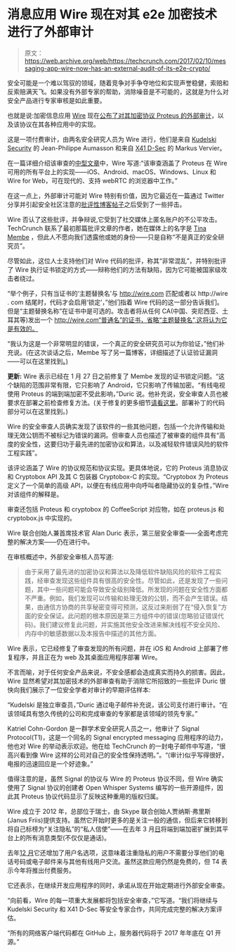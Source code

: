 # 消息应用 Wire 现在对其 e2e 加密技术进行了外部审计

> 原文：<https://web.archive.org/web/https://techcrunch.com/2017/02/10/messaging-app-wire-now-has-an-external-audit-of-its-e2e-crypto/>

安全可能是一个难以驾驭的领域，随着竞争对手争夺地位和实现声誉稳健，索赔和反索赔满天飞。如果没有外部专家的帮助，消除噪音是不可能的，这就是为什么对安全产品进行专家审核是如此重要。

也就是说:加密信息应用 [Wire](https://web.archive.org/web/20230126231705/https://techcrunch.com/2015/04/29/wire-the-communications-app-backed-by-skypes-co-founder-arrives-on-the-web/) 现在[公布了对其加密协议 Proteus 的外部审计](https://web.archive.org/web/20230126231705/https://www.x41-dsec.de/reports/Kudelski-X41-Wire-Report-phase1-20170208.pdf)，以及该协议在其各种应用中的实现。

这是一项付费审计，由两名安全研究人员为 Wire 进行，他们是来自 [Kudelski Security](https://web.archive.org/web/20230126231705/https://www.kudelskisecurity.com/) 的 Jean-Philippe Aumasson 和来自 [X41 D-Sec](https://web.archive.org/web/20230126231705/https://www.x41-dsec.de/) 的 Markus Vervier。

在一篇详细介绍该审查的[中型文章](https://web.archive.org/web/20230126231705/https://medium.com/wire-news/wires-independent-security-review-61f37a1762a8#.w6loc4j15)中，Wire 写道:“该审查涵盖了 Proteus 在 Wire 可用的所有平台上的实现——iOS、Android、macOS、Windows、Linux 和 Wire for Web，可在现代的、支持 webRTC 的浏览器中工作。”

在这一点上，外部审计可能对 Wire 特别有价值，因为它最近在一篇通过 Twitter 分享并引起安全社区注意的[批评性博客帖子](https://web.archive.org/web/20230126231705/https://medium.com/@pepelephew/a-look-at-how-private-messengers-handle-key-changes-5fd4334b809a#.a4tbm9ycw)之后受到了一些抨击。

Wire 否认了这些批评，并争辩说,它受到了社交媒体上匿名账户的不公平攻击。TechCrunch 联系了最初那篇批评文章的作者，她在媒体上的名字是 [Tina Membe](https://web.archive.org/web/20230126231705/https://medium.com/@pepelephew?source=post_header_lockup) ，但此人不愿向我们透露他或她的身份——只是自称“不是真正的安全研究员”。

尽管如此，这位人士支持他们对 Wire 代码的批评，称其“非常混乱”，并特别批评了 Wire 执行证书锁定的方式——辩称他们的方法有缺陷，因为它可能被国家级攻击者绕过。

“举个例子，只有当证书的‘主题替换名’与 http://wire.com 匹配或者以 http://wire . com 结尾时，代码才会启用‘锁定’，”他们指着 Wire 代码的这一部分告诉我们。但是“主题替换名称”在证书中是可选的。攻击者将从任何 CA(中国、突尼西亚、土耳其等)发出一个 http://wire.com“普通名”的证书，省略“主题替换名”,这将认为它是有效的。

“我认为这是一个非常明显的错误，一个真正的安全研究员可以为你验证，”他们补充说。(在这次谈话之后，Membe 写了另一篇博客，详细描述了认证验证漏洞——可以在这里找到[。)](https://web.archive.org/web/20230126231705/https://medium.com/@pepelephew/wires-certificate-validation-vulnerability-f2b415298e2e#.jbk1gi7j2)

**更新:** Wire 表示已经在 1 月 27 日之前修复了 Membe 发现的证书锁定问题。“这个缺陷的范围非常有限，它只影响了 Android，它只影响了传输加密。“有线电视使用 Proteus 的端到端加密不受此影响，”Duric 说。他补充说，安全审查人员也被要求在部署之前检查修复方法。(关于修复的更多细节[请看这里](https://web.archive.org/web/20230126231705/https://github.com/wireapp/wire-android-sync-engine/pull/47)。部署补丁的代码部分可以在这里找到。)

Wire 的安全审查人员确实发现了该软件的一些其他问题，包括一个允许传输和处理无效公钥而不被标记为错误的漏洞。但审查人员也描述了被审查的组件具有“高度的安全性，这要归功于最先进的加密协议和算法，以及减轻软件错误风险的软件工程实践”。

该评论涵盖了 Wire 的协议规范和协议实现。更具体地说，它的 Proteus 消息协议和 Cryptobox API 及其 C 包装器 Cryptobox-C 的实现。“Cryptobox 为 Proteus 定义了一个简单的高级 API，以便在有线应用中向呼叫者隐藏协议的复杂性，”Wire 对该组件的解释是。

审查还包括 Proteus 和 cryptobox 的 CoffeeScript 对应物，如在 proteus.js 和 cryptobox.js 中实现的。

Wire 联合创始人兼首席技术官 Alan Duric 表示，第三层安全审查——全面考虑完整的解决方案——仍在进行中。

在审核概述中，外部安全审核人员写道:

> 由于采用了最先进的加密协议和算法以及降低软件缺陷风险的软件工程实践，经审查发现这些组件具有很高的安全性。尽管如此，还是发现了一些问题，其中一些问题可能会导致安全级别降低。所发现的问题在安全性方面都不严重。例如，我们发现可以传输和处理无效的公钥，而不会产生错误。结果，由通信方协商的共享秘密变得可预测，这反过来削弱了在“侵入恢复”方面的安全保证。此问题的根本原因是第三方组件中的错误(忽略验证错误代码)。我们建议修复此问题，并实施其他安全改进来解决线程不安全风险、内存中的敏感数据以及本报告中描述的其他方面。

Wire 表示，它已经修复了审查发现的所有问题，并在 iOS 和 Android 上部署了修复程序，并且正在为 web 及其桌面应用程序部署 Wire。

不言而喻，对于任何安全产品来说，不安全感都会造成真实而持久的损害。因此，Wire 显然希望对其加密技术的外部审查有助于消除它所招致的一些批评 Duric 很快向我们展示了一位安全学者对审计的早期评估样本:

“Kudelski 是独立审查员，”Duric 通过电子邮件补充说，该公司支付进行审计。“在该领域具有悠久传统的公司和完成审查的专家都是该领域的领先专家。”

Katriel Cohn-Gordon 是一群学术安全研究人员之一，他审计了 Signal Protocol(T1)，这是一个同名的 Signal encrypted messaging 应用程序的动力，他也对 Wire 的举动表示欢迎。他在给 TechCrunch 的一封电子邮件中写道，“很高兴看到像 Wire 这样的公司对自己的安全性保持透明。”。“(审计)似乎写得很好，电报的迅速回应是一个好迹象。”

值得注意的是，虽然 Signal 的协议与 Wire 的 Proteus 协议不同，但 Wire 确实使用了 Signal 协议的创建者 Open Whisper Systems 编写的一些开源组件，因此其 Proteus 协议代码显示了反映这种重用的版权归属。

Wire 成立于 2012 年，总部位于瑞士，由 Skype 联合创始人贾纳斯·弗里斯(Janus Friis)提供支持。虽然它开始时更多的是关注一般的通信，但后来它转移到将自己标榜为“关注隐私”的“私人信使”——在去年 3 月[日](https://web.archive.org/web/20230126231705/https://medium.com/@wireapp/hello-video-calls-hello-privacy-61a189aec23d#.5nk0rw4pq)将端到端加密扩展到其平台上的所有消息类型(不仅仅是通话)。

去年[12 月](https://web.archive.org/web/20230126231705/https://techcrunch.com/2016/12/16/encrypted-messaging-app-wire-adds-usernames-so-you-can-limit-what-you-share-with-contacts/)它还增加了用户名选项，这意味着注重隐私的用户不需要分享他们的电话号码或电子邮件来与其他有线用户交流。虽然这款应用仍然是免费的，但 T4 表示今年将推出付费服务。

它还表示，在继续开发应用程序的同时，承诺从现在开始定期进行外部安全审查。

“向前看，Wire 的每一项重大发展都将包括安全审查，”它写道。“我们将继续与 Kudelski Security 和 X41 D-Sec 等安全专家合作，共同完成完整的解决方案评估。

“所有的网络客户端代码都在 GitHub 上，服务器代码将于 2017 年年底在 Q1 开源。”